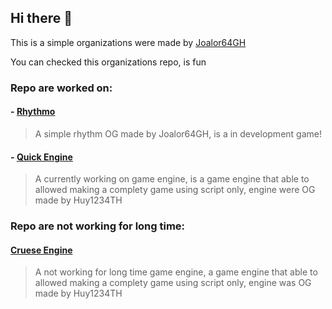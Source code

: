 ## Hi there 👋
This is a simple organizations were made by [Joalor64GH](https://github.com/Joalor64GH)

You can checked this organizations repo, is fun

### Repo are worked on:
#### - [Rhythmo](https://github.com/JoaTH-Team/Rhythmo-SC)
> A simple rhythm OG made by Joalor64GH, is a in development game!

#### - [Quick Engine](https://github.com/JoaTH-Team/Quick-Engine)
> A currently working on game engine, is a game engine that able to allowed making a complety game using script only, engine were OG made by Huy1234TH

### Repo are not working for long time:
#### [Cruese Engine](https://github.com/JoaTH-Team/Cruese-Engine)
> A not working for long time game engine, a game engine that able to allowed making a complety game using script only, engine was OG made by Huy1234TH
